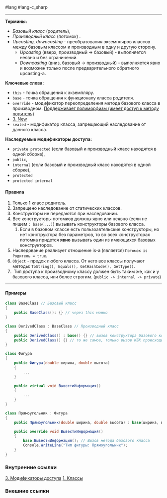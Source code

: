 #lang #lang-c_sharp 

---
**Термины:**
- *Базовый класс* (родитель), 
- *Производный класс* (потомок) .
- *Upcasting, downcasting* - преобразования экземпляров классов между базовым классом и производным в одну и другую сторону. 
	- *Upcasting* (вверх, производный -> базовый) - выполняется неявно и без ограничений. 
	- *Downcasting* (вниз, базовый -> производный) - выполняется явно и возможен только после предварительного обратного upcasting-а.

**Ключевые слова:**
- `this` - точка обращения к экземпляру.
- `base` - точка обращения к функционалу класса родителя.
- `override` - модификатор переопределения метода базового класса в производном. <u>Поддерживает полиморфизм (имеет доступ к методу родителя)</u>
- [3. New](1.%20Languages/C-sharp/0.%20Введение/2.%20Классовые%20механизмы/3.%20New.md)
- `sealed` - модификатор класса, запрещающий наследование от данного класса.

**Наследуемые модификаторы доступа:**
- `private protected` (если базовый и производный класс находятся в одной сборке), 
- `public`, 
- `internal` (если базовый и производный класс находятся в одной сборке), 
- `protected`
- `protected internal`

#### Правила
1. Только 1 класс родитель.
2. Запрещено наследование от статических классов.
3. Конструкторы не передаются при наследовании.
4. Все конструкторы потомков должны явно или неявно (если не пишем `: base(...)`) вызывать конструкторы базового класса.
	1. Если в базовом классе есть пользоавтельские конструкторы, но нет конструктора без параметров, то во всех конструкторах потомка придется **явно** вызывать один из имеющихся базовых конструкторов.
5. Наследование реализует отношение is-a (является) `Потомок is Родитель = true`.
6. `Object` - предок любого класса. От него все классы получают методы: `ToString(), Equals(), GetHashCode(), GetType()`.
7.  Тип доступа к производному классу должен быть таким же, как и у базового класса, или более строгим. (`public -> internal -> private`)

---
#### Примеры

```csharp
class BaseClass // Базовый класс
{
	public BaseClass(): {} // через this можно
}

class DerivedClass : BaseClass // Производный класс
{
	public DerivedClass() : base() {} // вызов конструктора базового класса (с возможностью дополнения)
	public DerivedClass() {} // то же самое, только вызов КБК происходит неявно
}
```

```csharp
class Фигура
{
    public Фигура(double ширина, double высота)
    {
        ...
    }

    public virtual void ВывестиИнформация()
    {
        ...
    }
}

class Прямоугольник : Фигура
{
    public Прямоугольник(double ширина, double высота) : base(ширина, высота) {}

    public override void ВывестиИнформация()
    {
        base.ВывестиИнформация(); // Вызов метода базового класса
        Console.WriteLine("Тип фигуры: Прямоугольник");
    }
}
```

### Внутренние ссылки
[3. Модификаторы доступа](1.%20Languages/C-sharp/0.%20Введение/1.%20Области%20видимости/3.%20Модификаторы%20доступа.md)
[1. Классы](1.%20Languages/C-sharp/0.%20Введение/2.%20Классы%20и%20структуры/1.%20Классы.md)
### Внешние ссылки
